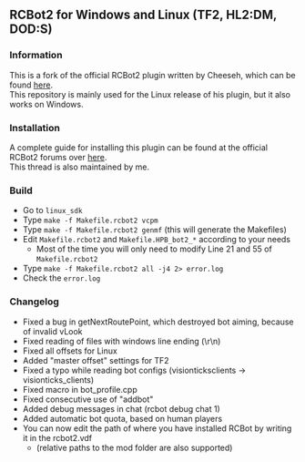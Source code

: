 ## RCBot2 for Windows and Linux (TF2, HL2:DM, DOD:S)

### Information
This is a fork of the official RCBot2 plugin written by Cheeseh, which can be found [here](http://rcbot.bots-united.com/). <br />
This repository is mainly used for the Linux release of his plugin, but it also works on Windows.

### Installation
A complete guide for installing this plugin can be found at the official RCBot2 forums over [here](http://rcbot.bots-united.com/forums/index.php?showtopic=1967). <br />
This thread is also maintained by me.

### Build
* Go to `linux_sdk`
* Type `make -f Makefile.rcbot2 vcpm`
* Type `make -f Makefile.rcbot2 genmf` (this will generate the Makefiles)
* Edit `Makefile.rcbot2` and `Makefile.HPB_bot2_*` according to your needs
  * Most of the time you will only need to modify Line 21 and 55 of `Makefile.rcbot2`
* Type `make -f Makefile.rcbot2 all -j4 2> error.log`
* Check the `error.log`

### Changelog
* Fixed a bug in getNextRoutePoint, which destroyed bot aiming, because of invalid vLook
* Fixed reading of files with windows line ending (\r\n)
* Fixed all offsets for Linux
* Added "master offset" settings for TF2
* Fixed a typo while reading bot configs (visionticksclients -> visionticks_clients)
* Fixed macro in bot_profile.cpp
* Fixed consecutive use of "addbot"
* Added debug messages in chat (rcbot debug chat 1)
* Added automatic bot quota, based on human players
* You can now edit the path of where you have installed RCBot by writing it in the rcbot2.vdf
  * (relative paths to the mod folder are also supported)
